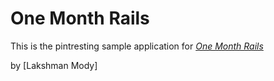 # One Month Rails

This is the pintresting sample application for 
[*One Month Rails*](http://onemonthrails.com)

by [Lakshman Mody]